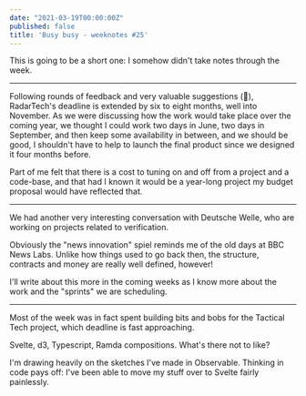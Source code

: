 ```yaml
---
date: "2021-03-19T00:00:00Z"
published: false
title: 'Busy busy - weeknotes #25'
---
```


This is going to be a short one: I somehow didn't take notes through the week.

---

Following rounds of feedback and very valuable suggestions (🙌), RadarTech's deadline is extended by six to eight months, well into November. As we were discussing how the work would take place over the coming year, we thought I could work two days in June, two days in September, and then keep some availability in between, and we should be good, I shouldn't have to help to launch the final product since we designed it four months before.

Part of me felt that there is a cost to tuning on and off from a project and a code-base, and that had I known it would be a year-long project my budget proposal would have reflected that.

---

We had another very interesting conversation with Deutsche Welle, who are working on projects related to verification. 

Obviously the "news innovation" spiel reminds me of the old days at BBC News Labs. Unlike how things used to go back then, the structure, contracts and money are really well defined, however!

I'll write about this more in the coming weeks as I know more about the work and the "sprints" we are scheduling.

---

Most of the week was in fact spent building bits and bobs for the Tactical Tech project, which deadline is fast approaching.

Svelte, d3, Typescript, Ramda compositions. What's there not to like?

I'm drawing heavily on the sketches I've made in Observable. Thinking in code pays off: I've been able to move my stuff over to Svelte fairly painlessly.

